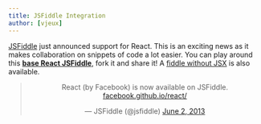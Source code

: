 ```yaml
---
title: JSFiddle Integration
author: [vjeux]
---
```


[JSFiddle](https://jsfiddle.net) just announced support for React. This is an exciting news as it makes collaboration on snippets of code a lot easier. You can play around this **[base React JSFiddle](http://jsfiddle.net/vjeux/kb3gN/)**, fork it and share it! A [fiddle without JSX](http://jsfiddle.net/vjeux/VkebS/) is also available.

<blockquote class="twitter-tweet" align="center"><p>React (by Facebook) is now available on JSFiddle. <a href="http://t.co/wNQf9JPv5u" title="http://facebook.github.io/react/">facebook.github.io/react/</a></p>&mdash; JSFiddle (@jsfiddle) <a href="https://twitter.com/jsfiddle/status/341114115781177344">June 2, 2013</a></blockquote>
